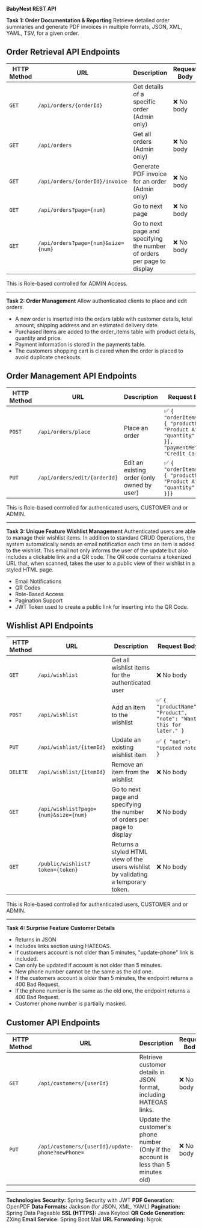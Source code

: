 **BabyNest REST API**

**Task 1: Order Documentation & Reporting**
Retrieve detailed order summaries and generate PDF invoices in multiple formats, JSON, XML, YAML, TSV, for a given order. 

## Order Retrieval API Endpoints
| HTTP Method | URL                      | Description                    | Request Body |
|------------|--------------------------|--------------------------------|---------------|
| `GET`      | `/api/orders/{orderId}`      | Get details of a specific order (Admin only)     | ❌ No body |
| `GET`      | `/api/orders`                | Get all orders (Admin only)                      | ❌ No body |
| `GET`      | `/api/orders/{orderId}/invoice` | Generate PDF invoice for an order (Admin only)   | ❌ No body |
| `GET`      | `/api/orders?page={num}`     | Go to next page   | ❌ No body |
| `GET`      | `/api/orders?page={num}&size={num}`     | Go to next page and specifying the number of orders per page to display   | ❌ No body |

This is Role-based controlled for ADMIN Access.

---

**Task 2: Order Management**
Allow authenticated clients to place and edit orders.
- A new order is inserted into the orders table with customer details, total amount, shipping address and an estimated delivery date.
- Purchased items are added to the order_items table with product details, quantity and price.
- Payment information is stored in the payments table.
- The customers shopping cart is cleared when the order is placed to avoid duplicate checkouts.


## Order Management API Endpoints
| HTTP Method | URL                      | Description                    | Request Body |
|------------|--------------------------|--------------------------------|---------------|
| `POST`     | `/api/orders/place`     | Place an order                 | ✅ `{ "orderItems": [ { "productName": "Product A", "quantity": 1 }], "paymentMethod": "Credit Card"}` |
| `PUT`      | `/api/orders/edit/{orderId}` | Edit an existing order  (only owned by user)   | ✅ `{ "orderItems": [ { "productName": "Product A", "quantity": 1 }]}` |

This is Role-based controlled for authenticated users, CUSTOMER and or ADMIN.

---

**Task 3: Unique Feature**
**Wishlist Management**
Authenticated users are able to manage their wishlist items. In addition to standard CRUD Operations, the system automatically sends an email notification each time an item is added to the wishlist. This email not only informs the user of the update but also includes a clickable link and a QR code. The QR code contains a tokenized URL that, when scanned, takes the user to a public view of their wishlist in a  styled HTML page.
  
- Email Notifications
- QR Codes
- Role-Based Access
- Pagination Support
- JWT Token used to create a public link for inserting into the QR Code.

## Wishlist API Endpoints

| HTTP Method | URL                      | Description                                    | Request Body |
|------------|--------------------------|--------------------------------|---------------|
| `GET`      | `/api/wishlist`          | Get all wishlist items for the authenticated user | ❌ No body |
| `POST`     | `/api/wishlist`          | Add an item to the wishlist    | ✅ `{ "productName": "Product", "note": "Want this for later." }` |
| `PUT`      | `/api/wishlist/{itemId}` | Update an existing wishlist item | ✅ `{ "note": "Updated note" }` |
| `DELETE`   | `/api/wishlist/{itemId}` | Remove an item from the wishlist | ❌ No body |
| `GET`      | `/api/wishlist?page={num}&size={num}`     | Go to next page and specifying the number of orders per page to display   | ❌ No body |
| `GET`      | `/public/wishlist?token={token}`     | Returns a styled HTML view of the users wishlist by validating a temporary token.   | ❌ No body |

This is Role-based controlled for authenticated users, CUSTOMER and or ADMIN.

---

**Task 4: Surprise Feature**
**Customer Details**

  - Returns in JSON
  - Includes links section using HATEOAS.
  - If customers account is not older than 5 minutes, "update-phone" link is included.
  - Can only be updated if account is not older than 5 minutes.
  - New phone number cannot be the same as the old one.
  - If the customers account is older than 5 minutes, the endpoint returns a 400 Bad Request.
  - If the phone number is the same as the old one, the endpoint returns a 400 Bad Request.
  - Customer phone number is partially masked. 

## Customer API Endpoints

| HTTP Method | URL                                       | Description                                         | Request Body |
|------------|------------------------------------------|-----------------------------------------------------|--------------|
| `GET`      | `/api/customers/{userId}`               | Retrieve customer details in JSON format, including HATEOAS links. | ❌ No body |
| `PUT`      | `/api/customers/{userId}/update-phone?newPhone=` | Update the customer's phone number (Only if the account is less than 5 minutes old) | ❌ No body |

---

**Technologies**
**Security:** Spring Security with JWT
**PDF Generation:** OpenPDF
**Data Formats:** Jackson (for JSON, XML, YAML)
**Pagination:** Spring Data Pageable
**SSL (HTTPS):** Java Keytool
**QR Code Generation:** ZXing
**Email Service:** Spring Boot Mail
**URL Forwarding:** Ngrok

